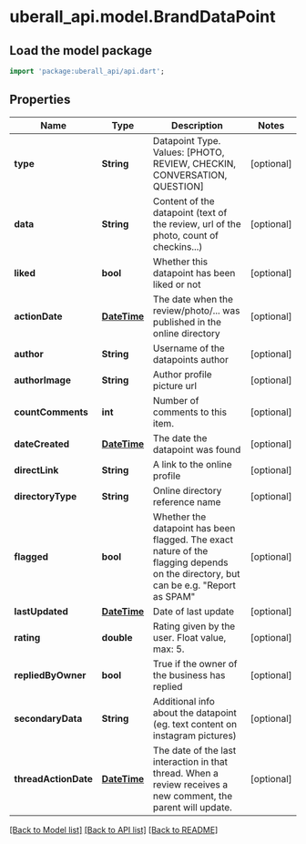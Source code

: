 # uberall_api.model.BrandDataPoint

## Load the model package
```dart
import 'package:uberall_api/api.dart';
```

## Properties
Name | Type | Description | Notes
------------ | ------------- | ------------- | -------------
**type** | **String** | Datapoint Type. Values: [PHOTO, REVIEW, CHECKIN, CONVERSATION, QUESTION] | [optional] 
**data** | **String** | Content of the datapoint (text of the review, url of the photo, count of checkins...) | [optional] 
**liked** | **bool** | Whether this datapoint has been liked or not | [optional] 
**actionDate** | [**DateTime**](DateTime.md) | The date when the review/photo/... was published in the online directory | [optional] 
**author** | **String** | Username of the datapoints author | [optional] 
**authorImage** | **String** | Author profile picture url | [optional] 
**countComments** | **int** | Number of comments to this item. | [optional] 
**dateCreated** | [**DateTime**](DateTime.md) | The date the datapoint was found | [optional] 
**directLink** | **String** | A link to the online profile | [optional] 
**directoryType** | **String** | Online directory reference name | [optional] 
**flagged** | **bool** | Whether the datapoint has been flagged. The exact nature of the flagging depends on the directory, but can be e.g. \"Report as SPAM\" | [optional] 
**lastUpdated** | [**DateTime**](DateTime.md) | Date of last update | [optional] 
**rating** | **double** | Rating given by the user. Float value, max: 5. | [optional] 
**repliedByOwner** | **bool** | True if the owner of the business has replied | [optional] 
**secondaryData** | **String** | Additional info about the datapoint (eg. text content on instagram pictures) | [optional] 
**threadActionDate** | [**DateTime**](DateTime.md) | The date of the last interaction in that thread. When a review receives a new comment, the parent will update. | [optional] 

[[Back to Model list]](../README.md#documentation-for-models) [[Back to API list]](../README.md#documentation-for-api-endpoints) [[Back to README]](../README.md)


